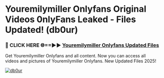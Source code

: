 # Youremilymiller Onlyfans Original Videos 0nlyFans Leaked - Files Updated! (db0ur)

<h3>🔴 CLICK HERE 🌐==►► <a href="https://tinyurl.com/3hn5wdd3" rel="nofollow">Youremilymiller Onlyfans Updated Files</a></h3>

Get Youremilymiller Onlyfans and all content. Now you can access all videos and pictures of Youremilymiller Onlyfans. New Updated Files 2025!

[![db0ur](https://i.imgur.com/4HnBqBT.gif)](https://tinyurl.com/3hn5wdd3)
